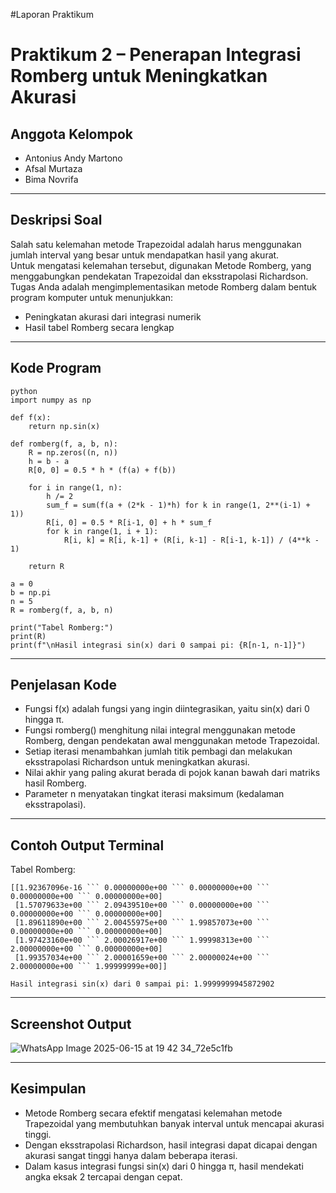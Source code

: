 #Laporan Praktikum
# Praktikum 2 – Penerapan Integrasi Romberg untuk Meningkatkan Akurasi

## Anggota Kelompok
- Antonius Andy Martono  
- Afsal Murtaza  
- Bima Novrifa  

---

## Deskripsi Soal

Salah satu kelemahan metode Trapezoidal adalah harus menggunakan jumlah interval yang besar untuk mendapatkan hasil yang akurat.  
Untuk mengatasi kelemahan tersebut, digunakan Metode Romberg, yang menggabungkan pendekatan Trapezoidal dan eksstrapolasi Richardson.  
Tugas Anda adalah mengimplementasikan metode Romberg dalam bentuk program komputer untuk menunjukkan:

- Peningkatan akurasi dari integrasi numerik
- Hasil tabel Romberg secara lengkap

---

## Kode Program
```
python
import numpy as np

def f(x):
    return np.sin(x)

def romberg(f, a, b, n):
    R = np.zeros((n, n))
    h = b - a
    R[0, 0] = 0.5 * h * (f(a) + f(b))
    
    for i in range(1, n):
        h /= 2
        sum_f = sum(f(a + (2*k - 1)*h) for k in range(1, 2**(i-1) + 1))
        R[i, 0] = 0.5 * R[i-1, 0] + h * sum_f
        for k in range(1, i + 1):
            R[i, k] = R[i, k-1] + (R[i, k-1] - R[i-1, k-1]) / (4**k - 1)

    return R

a = 0
b = np.pi
n = 5
R = romberg(f, a, b, n)

print("Tabel Romberg:")
print(R)
print(f"\nHasil integrasi sin(x) dari 0 sampai pi: {R[n-1, n-1]}")
```

---

## Penjelasan Kode

* Fungsi f(x) adalah fungsi yang ingin diintegrasikan, yaitu sin(x) dari 0 hingga π.
* Fungsi romberg() menghitung nilai integral menggunakan metode Romberg, dengan pendekatan awal menggunakan metode Trapezoidal.
* Setiap iterasi menambahkan jumlah titik pembagi dan melakukan eksstrapolasi Richardson untuk meningkatkan akurasi.
* Nilai akhir yang paling akurat berada di pojok kanan bawah dari matriks hasil Romberg.
* Parameter n menyatakan tingkat iterasi maksimum (kedalaman eksstrapolasi).

---

## Contoh Output Terminal

Tabel Romberg:
```````````````````````````````````````````````````````````````````````````````
[[1.92367096e-16 ``` 0.00000000e+00 ``` 0.00000000e+00 ``` 0.00000000e+00 ``` 0.00000000e+00]
 [1.57079633e+00 ``` 2.09439510e+00 ``` 0.00000000e+00 ``` 0.00000000e+00 ``` 0.00000000e+00]
 [1.89611890e+00 ``` 2.00455975e+00 ``` 1.99857073e+00 ``` 0.00000000e+00 ``` 0.00000000e+00]
 [1.97423160e+00 ``` 2.00026917e+00 ``` 1.99998313e+00 ``` 2.00000000e+00 ``` 0.00000000e+00]
 [1.99357034e+00 ``` 2.00001659e+00 ``` 2.00000024e+00 ``` 2.00000000e+00 ``` 1.99999999e+00]]

Hasil integrasi sin(x) dari 0 sampai pi: 1.9999999945872902
```````````````````````````````````````````````````````````````````````````````

---

## Screenshot Output
![WhatsApp Image 2025-06-15 at 19 42 34_72e5c1fb](https://github.com/user-attachments/assets/0a70f77b-bc3f-4e6f-a758-dfda9da90a35)

---

## Kesimpulan

- Metode Romberg secara efektif mengatasi kelemahan metode Trapezoidal yang membutuhkan banyak interval untuk mencapai akurasi tinggi.
- Dengan eksstrapolasi Richardson, hasil integrasi dapat dicapai dengan akurasi sangat tinggi hanya dalam beberapa iterasi.
- Dalam kasus integrasi fungsi sin(x) dari 0 hingga π, hasil mendekati angka eksak 2 tercapai dengan cepat.

```
